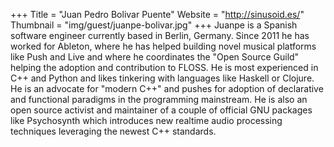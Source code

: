 +++
Title = "Juan Pedro Bolivar Puente"
Website = "http://sinusoid.es/"
Thumbnail = "img/guest/juanpe-bolivar.jpg"
+++
Juanpe is a Spanish software engineer currently based in Berlin, Germany. Since 2011 he has worked for Ableton, where he has helped building novel musical platforms like Push and Live and where he coordinates the "Open Source Guild" helping the adoption and contribution to FLOSS. He is most experienced in C++ and Python and likes tinkering with languages like Haskell or Clojure. He is an advocate for "modern C++" and pushes for adoption of declarative and functional paradigms in the programming mainstream. He is also an open source activist and maintainer of a couple of official GNU packages like Psychosynth which introduces new realtime audio processing techniques leveraging the newest C++ standards.
